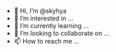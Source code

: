 - 👋 Hi, I’m @skyhya
- 👀 I’m interested in ...
- 🌱 I’m currently learning ...
- 💞️ I’m looking to collaborate on ...
- 📫 How to reach me ...

<!---
skyhya/skyhya is a ✨ special ✨ repository because its `README.md` (this file) appears on your GitHub profile.
You can click the Preview link to take a look at your changes.
--->
